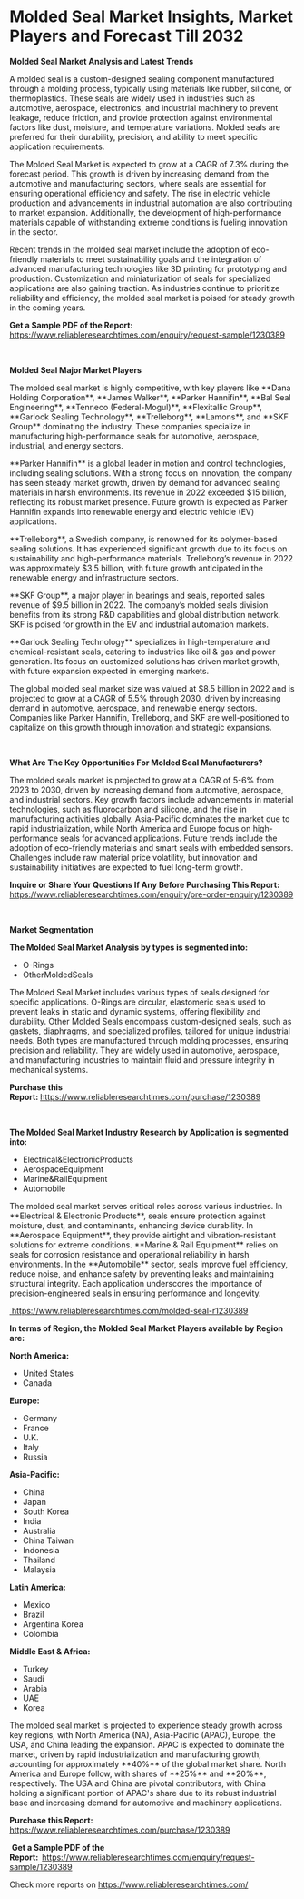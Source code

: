 <p><h1>Molded Seal Market Insights, Market Players and Forecast Till 2032</h1></p><p><strong>Molded Seal Market Analysis and Latest Trends</strong></p>
<p><p>A molded seal is a custom-designed sealing component manufactured through a molding process, typically using materials like rubber, silicone, or thermoplastics. These seals are widely used in industries such as automotive, aerospace, electronics, and industrial machinery to prevent leakage, reduce friction, and provide protection against environmental factors like dust, moisture, and temperature variations. Molded seals are preferred for their durability, precision, and ability to meet specific application requirements.</p><p>The Molded Seal Market is expected to grow at a CAGR of 7.3% during the forecast period. This growth is driven by increasing demand from the automotive and manufacturing sectors, where seals are essential for ensuring operational efficiency and safety. The rise in electric vehicle production and advancements in industrial automation are also contributing to market expansion. Additionally, the development of high-performance materials capable of withstanding extreme conditions is fueling innovation in the sector.</p><p>Recent trends in the molded seal market include the adoption of eco-friendly materials to meet sustainability goals and the integration of advanced manufacturing technologies like 3D printing for prototyping and production. Customization and miniaturization of seals for specialized applications are also gaining traction. As industries continue to prioritize reliability and efficiency, the molded seal market is poised for steady growth in the coming years.</p></p>
<p><strong>Get a Sample PDF of the Report:&nbsp;</strong> <a href="https://www.reliableresearchtimes.com/enquiry/request-sample/1230389?utm_campaign=2033&utm_medium=2&utm_source=Github&utm_content=ia&utm_term=25012025&utm_id=molded-seal">https://www.reliableresearchtimes.com/enquiry/request-sample/1230389</a></p>
<p>&nbsp;</p>
<p><strong>Molded Seal Major Market Players</strong></p>
<p><p>The molded seal market is highly competitive, with key players like **Dana Holding Corporation**, **James Walker**, **Parker Hannifin**, **Bal Seal Engineering**, **Tenneco (Federal-Mogul)**, **Flexitallic Group**, **Garlock Sealing Technology**, **Trelleborg**, **Lamons**, and **SKF Group** dominating the industry. These companies specialize in manufacturing high-performance seals for automotive, aerospace, industrial, and energy sectors.</p><p>**Parker Hannifin** is a global leader in motion and control technologies, including sealing solutions. With a strong focus on innovation, the company has seen steady market growth, driven by demand for advanced sealing materials in harsh environments. Its revenue in 2022 exceeded $15 billion, reflecting its robust market presence. Future growth is expected as Parker Hannifin expands into renewable energy and electric vehicle (EV) applications.</p><p>**Trelleborg**, a Swedish company, is renowned for its polymer-based sealing solutions. It has experienced significant growth due to its focus on sustainability and high-performance materials. Trelleborg’s revenue in 2022 was approximately $3.5 billion, with future growth anticipated in the renewable energy and infrastructure sectors.</p><p>**SKF Group**, a major player in bearings and seals, reported sales revenue of $9.5 billion in 2022. The company’s molded seals division benefits from its strong R&D capabilities and global distribution network. SKF is poised for growth in the EV and industrial automation markets.</p><p>**Garlock Sealing Technology** specializes in high-temperature and chemical-resistant seals, catering to industries like oil & gas and power generation. Its focus on customized solutions has driven market growth, with future expansion expected in emerging markets.</p><p>The global molded seal market size was valued at $8.5 billion in 2022 and is projected to grow at a CAGR of 5.5% through 2030, driven by increasing demand in automotive, aerospace, and renewable energy sectors. Companies like Parker Hannifin, Trelleborg, and SKF are well-positioned to capitalize on this growth through innovation and strategic expansions.</p></p>
<p>&nbsp;</p>
<p><strong>What Are The Key Opportunities For Molded Seal Manufacturers?</strong></p>
<p><p>The molded seals market is projected to grow at a CAGR of 5-6% from 2023 to 2030, driven by increasing demand from automotive, aerospace, and industrial sectors. Key growth factors include advancements in material technologies, such as fluorocarbon and silicone, and the rise in manufacturing activities globally. Asia-Pacific dominates the market due to rapid industrialization, while North America and Europe focus on high-performance seals for advanced applications. Future trends include the adoption of eco-friendly materials and smart seals with embedded sensors. Challenges include raw material price volatility, but innovation and sustainability initiatives are expected to fuel long-term growth.</p></p>
<p><strong>Inquire or Share Your Questions If Any Before Purchasing This Report:</strong> <a href="https://www.reliableresearchtimes.com/enquiry/pre-order-enquiry/1230389?utm_campaign=2033&utm_medium=2&utm_source=Github&utm_content=ia&utm_term=25012025&utm_id=molded-seal">https://www.reliableresearchtimes.com/enquiry/pre-order-enquiry/1230389</a></p>
<p>&nbsp;</p>
<p><strong>Market Segmentation</strong></p>
<p><strong>The Molded Seal Market Analysis by types is segmented into:</strong></p>
<p><ul><li>O-Rings</li><li>OtherMoldedSeals</li></ul></p>
<p><p>The Molded Seal Market includes various types of seals designed for specific applications. O-Rings are circular, elastomeric seals used to prevent leaks in static and dynamic systems, offering flexibility and durability. Other Molded Seals encompass custom-designed seals, such as gaskets, diaphragms, and specialized profiles, tailored for unique industrial needs. Both types are manufactured through molding processes, ensuring precision and reliability. They are widely used in automotive, aerospace, and manufacturing industries to maintain fluid and pressure integrity in mechanical systems.</p></p>
<p><strong>Purchase this Report:&nbsp;</strong><a href="https://www.reliableresearchtimes.com/purchase/1230389?utm_campaign=2033&utm_medium=2&utm_source=Github&utm_content=ia&utm_term=25012025&utm_id=molded-seal">https://www.reliableresearchtimes.com/purchase/1230389</a></p>
<p>&nbsp;</p>
<p><strong>The Molded Seal Market Industry Research by Application is segmented into:</strong></p>
<p><ul><li>Electrical&ElectronicProducts</li><li>AerospaceEquipment</li><li>Marine&RailEquipment</li><li>Automobile</li></ul></p>
<p><p>The molded seal market serves critical roles across various industries. In **Electrical & Electronic Products**, seals ensure protection against moisture, dust, and contaminants, enhancing device durability. In **Aerospace Equipment**, they provide airtight and vibration-resistant solutions for extreme conditions. **Marine & Rail Equipment** relies on seals for corrosion resistance and operational reliability in harsh environments. In the **Automobile** sector, seals improve fuel efficiency, reduce noise, and enhance safety by preventing leaks and maintaining structural integrity. Each application underscores the importance of precision-engineered seals in ensuring performance and longevity.</p></p>
<p><a href="https://www.reliableresearchtimes.com/molded-seal-r1230389?utm_campaign=2033&utm_medium=2&utm_source=Github&utm_content=ia&utm_term=25012025&utm_id=molded-seal">&nbsp;https://www.reliableresearchtimes.com/molded-seal-r1230389</a></p>
<p><strong>In terms of Region, the Molded Seal Market Players available by Region are:</strong></p>
<p>
    <p> <strong> North America: </strong>
        <ul>
            <li>United States</li>
            <li>Canada</li>
        </ul>
        </p> 
    <p> <strong> Europe: </strong>
        <ul>
            <li>Germany</li>
            <li>France</li>
            <li>U.K.</li>
            <li>Italy</li>
            <li>Russia</li>
        </ul>
        </p> 
    <p> <strong> Asia-Pacific: </strong>
        <ul>
            <li>China</li>
            <li>Japan</li>
            <li>South Korea</li>
            <li>India</li>
            <li>Australia</li>
            <li>China Taiwan</li>
            <li>Indonesia</li>
            <li>Thailand</li>
            <li>Malaysia</li>
        </ul>
        </p> 
    <p> <strong> Latin America: </strong>
        <ul>
            <li>Mexico</li>
            <li>Brazil</li>
            <li>Argentina Korea</li>
            <li>Colombia</li>
        </ul>
        </p> 
    <p> <strong> Middle East & Africa: </strong>
        <ul>
            <li>Turkey</li>
            <li>Saudi</li>
            <li>Arabia</li>
            <li>UAE</li>
            <li>Korea</li>
        </ul>
    </p>
    </p>
<p><p>The molded seal market is projected to experience steady growth across key regions, with North America (NA), Asia-Pacific (APAC), Europe, the USA, and China leading the expansion. APAC is expected to dominate the market, driven by rapid industrialization and manufacturing growth, accounting for approximately **40%** of the global market share. North America and Europe follow, with shares of **25%** and **20%**, respectively. The USA and China are pivotal contributors, with China holding a significant portion of APAC's share due to its robust industrial base and increasing demand for automotive and machinery applications.</p></p>
<p><strong>Purchase this Report: </strong><a href="https://www.reliableresearchtimes.com/purchase/1230389?utm_campaign=2033&utm_medium=2&utm_source=Github&utm_content=ia&utm_term=25012025&utm_id=molded-seal">https://www.reliableresearchtimes.com/purchase/1230389</a></p>
<p>&nbsp;<strong>Get a Sample PDF of the Report:&nbsp;&nbsp;</strong><a href="https://www.reliableresearchtimes.com/enquiry/request-sample/1230389?utm_campaign=2033&utm_medium=2&utm_source=Github&utm_content=ia&utm_term=25012025&utm_id=molded-seal">https://www.reliableresearchtimes.com/enquiry/request-sample/1230389</a></p>
<p><strong></strong></p>
<p>Check more reports on <a href="https://www.reliableresearchtimes.com/?utm_campaign=2033&utm_medium=2&utm_source=Github&utm_content=ia&utm_term=25012025&utm_id=molded-seal">https://www.reliableresearchtimes.com/</a></p>